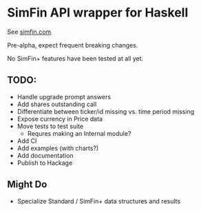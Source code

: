 # SimFin API wrapper for Haskell

See [simfin.com](https://simfin.com/)

Pre-alpha, expect frequent breaking changes.

No SimFin+ features have been tested at all yet.

## TODO:

* Handle upgrade prompt answers
* Add shares outstanding call
* Differentiate between ticker/id missing vs. time period missing
* Expose currency in Price data
* Move tests to test suite
  * Requres making an Internal module?
* Add CI
* Add examples (with charts?)
* Add documentation
* Publish to Hackage

## Might Do

* Specialize Standard / SimFin+ data structures and results
